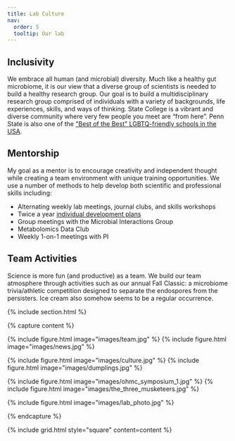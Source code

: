 ```yaml
---
title: Lab Culture
nav:
  order: 5
  tooltip: Our lab
---
```


## Inclusivity

We embrace all human (and microbial) diversity. Much like a healthy gut microbiome, it is our view that a diverse group of scientists is needed to build a healthy research group. Our goal is to build a multidisciplinary research group comprised of individuals with a variety of backgrounds, life experiences, skills, and ways of thinking. State College is a vibrant and diverse community where very few people you meet are “from here”. Penn State is also one of the ["Best of the Best" LGBTQ-friendly schools in the USA](https://campusprideindex.org/campuses/details/222?campus=the-pennsylvania-state-university). 

## Mentorship

 My goal as a mentor is to encourage creativity and independent thought while creating a team environment with unique training opportunities. We use a number of methods to help develop both scientific and professional skills including:

- Alternating weekly lab meetings, journal clubs, and skills workshops
- Twice a year [individual development plans]( https://myidp.sciencecareers.org/)
- Group meetings with the Microbial Interactions Group
- Metabolomics Data Club
- Weekly 1-on-1 meetings with PI

## Team Activities

Science is more fun (and productive) as a team. We build our team atmosphere through activities such as our annual Fall Classic: a microbiome trivia/athletic competition designed to separate the endospores from the persisters. Ice cream also somehow seems to be a regular occurrence.

{% include section.html %}

{% capture content %}

{% include figure.html image="images/team.jpg" %} {% include figure.html image="images/news.jpg" %}

{% include figure.html image="images/culture.jpg" %} {% include figure.html image="images/dumplings.jpg" %}

{% include figure.html image="images/ohmc_symposium_1.jpg" %} {% include figure.html image="images/the_three_musketeers.jpg" %}

{% include figure.html image="images/lab_photo.jpg" %}

{% endcapture %}

{% include grid.html style="square" content=content %}
